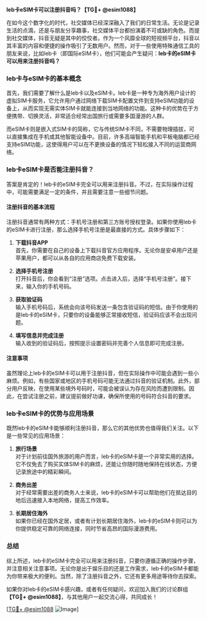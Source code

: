 **leb卡eSIM卡可以注册抖音吗？【TG💪+ @esim1088】**

在如今这个数字化的时代，社交媒体已经深深融入了我们的日常生活。无论是记录生活的点滴，还是与朋友分享趣事，社交媒体平台都扮演着不可或缺的角色。而提到社交媒体，抖音无疑是其中的佼佼者。作为一个风靡全球的短视频平台，抖音以其丰富的内容和便捷的操作吸引了无数用户。然而，对于一些使用特殊通信工具的朋友来说，比如leb卡（即国际eSIM卡），他们可能会产生疑问：**leb卡的eSIM卡可以用来注册抖音吗？**

### leb卡与eSIM卡的基本概念

首先，我们需要了解什么是leb卡以及eSIM卡。leb卡是一种专为海外用户设计的虚拟SIM卡服务，它允许用户通过网络下载SIM卡配置文件到支持eSIM功能的设备上，从而实现无需实体SIM卡就能连接到当地网络的功能。这种卡的优势在于方便携带、切换灵活，非常适合经常出国旅行或需要多国漫游的人群。

而eSIM卡则是嵌入式SIM卡的简称，它与传统SIM卡不同，不需要物理插拔，可以直接集成在手机或其他智能设备中。目前，许多高端智能手机和平板电脑都已经支持eSIM功能，这使得用户可以在不更换设备的情况下轻松接入不同的运营商网络。

### leb卡eSIM卡是否能注册抖音？

答案是肯定的！leb卡的eSIM卡完全可以用来注册抖音。不过，在实际操作过程中，可能需要满足一定的条件，并且需要注意一些细节问题。

#### 注册抖音的基本流程

注册抖音通常有两种方式：手机号注册和第三方账号授权登录。如果你使用leb卡的eSIM卡进行注册，那么选择手机号注册是最直接的方式。具体步骤如下：

1. **下载抖音APP**  
   首先，你需要在自己的设备上下载抖音官方应用程序。无论你是安卓用户还是苹果用户，都可以从各自的应用商店免费下载安装。

2. **选择手机号注册**  
   打开抖音后，你会看到“注册”选项。点击进入后，选择“手机号注册”。接下来，输入你的手机号码。

3. **获取验证码**  
   输入手机号码后，系统会向该号码发送一条包含验证码的短信。由于你使用的是leb卡的eSIM卡，只要你的设备能够正常接收短信，验证码应该不会出现问题。

4. **填写信息并完成注册**  
   输入收到的验证码后，按照提示设置密码并完善个人信息即可完成注册。

#### 注意事项

虽然理论上leb卡的eSIM卡可以用于注册抖音，但在实际操作中可能会遇到一些小麻烦。例如，有些国家或地区的手机号码可能无法通过抖音的验证机制。此外，部分用户反映，在使用某些境外号码时，可能会被误认为存在风险而遭到限制。因此，在尝试注册之前，建议提前做好功课，确保所使用的号码符合抖音的要求。

### leb卡eSIM卡的优势与应用场景

既然leb卡的eSIM卡能够顺利注册抖音，那么它的其他优势也值得我们关注。以下是一些常见的应用场景：

1. **旅行场景**  
   对于计划前往国外旅游的用户而言，leb卡的eSIM卡是一个非常实用的选择。它不仅免去了购买实体SIM卡的麻烦，还能让你随时随地保持在线状态，方便记录旅途中的精彩瞬间。

2. **商务出差**  
   对于经常需要出差的商务人士来说，leb卡的eSIM卡可以帮助他们在抵达目的地后迅速接入本地网络，提高工作效率。

3. **长期居住海外**  
   如果你已经在国外定居，或者有计划长期居住海外，leb卡的eSIM卡则可以为你提供稳定可靠的网络连接，同时节省高昂的国际漫游费用。

### 总结

综上所述，leb卡的eSIM卡完全可以用来注册抖音，只要你遵循正确的操作步骤，并注意相关注意事项。无论你是出于娱乐目的还是工作需求，leb卡的eSIM卡都能为你带来极大的便利。当然，除了注册抖音之外，它还有更多用途等待你去探索。

如果你对leb卡的eSIM卡感兴趣，或者有任何疑问，欢迎加入我们的讨论群组 **【TG💪+ @esim1088】**，与其他用户一起交流心得，共同成长！

[[TG💪+ @esim1088](https://t.me/s/esim1088) ![Image](https://i.postimg.cc/4NQfJmqS/Snipaste-2025-05-13-00-14-12.png)]